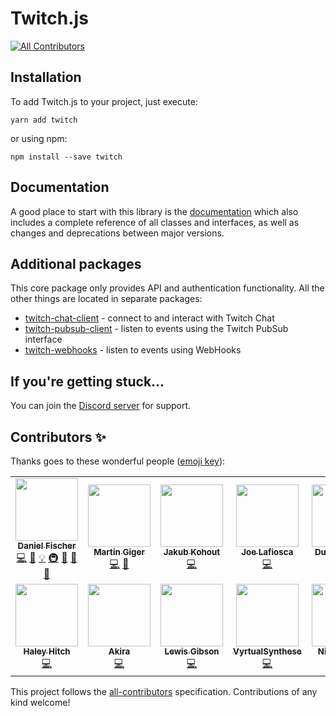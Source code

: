 # Twitch.js
<!-- ALL-CONTRIBUTORS-BADGE:START - Do not remove or modify this section -->
[![All Contributors](https://img.shields.io/badge/all_contributors-14-orange.svg?style=flat-square)](#contributors-)
<!-- ALL-CONTRIBUTORS-BADGE:END -->

## Installation

To add Twitch.js to your project, just execute:

	yarn add twitch

or using npm:

	npm install --save twitch

## Documentation

A good place to start with this library is the [documentation](https://d-fischer.github.io/twitch)
which also includes a complete reference of all classes and interfaces, as well as changes and deprecations between major versions.

## Additional packages

This core package only provides API and authentication functionality. All the other things are located in separate packages:

- [twitch-chat-client](https://d-fischer.github.io/twitch-chat-client) - connect to and interact with Twitch Chat
- [twitch-pubsub-client](https://d-fischer.github.io/twitch-pubsub-client) - listen to events using the Twitch PubSub interface
- [twitch-webhooks](https://d-fischer.github.io/twitch-webhooks) - listen to events using WebHooks

## If you're getting stuck...

You can join the [Discord server](https://discord.gg/b9ZqMfz) for support.

## Contributors ✨

Thanks goes to these wonderful people ([emoji key](https://allcontributors.org/docs/en/emoji-key)):

<!-- ALL-CONTRIBUTORS-LIST:START - Do not remove or modify this section -->
<!-- prettier-ignore-start -->
<!-- markdownlint-disable -->
<table>
  <tr>
    <td align="center"><a href="https://github.com/d-fischer"><img src="https://avatars3.githubusercontent.com/u/5854687?v=4" width="100px;" alt=""/><br /><sub><b>Daniel Fischer</b></sub></a><br /><a href="https://github.com/d-fischer/twitch/commits?author=d-fischer" title="Code">💻</a> <a href="https://github.com/d-fischer/twitch/commits?author=d-fischer" title="Documentation">📖</a> <a href="#example-d-fischer" title="Examples">💡</a> <a href="#infra-d-fischer" title="Infrastructure (Hosting, Build-Tools, etc)">🚇</a> <a href="#maintenance-d-fischer" title="Maintenance">🚧</a> <a href="https://github.com/d-fischer/twitch/pulls?q=is%3Apr+reviewed-by%3Ad-fischer" title="Reviewed Pull Requests">👀</a> <a href="#tool-d-fischer" title="Tools">🔧</a></td>
    <td align="center"><a href="https://humanoids.be"><img src="https://avatars0.githubusercontent.com/u/640949?v=4" width="100px;" alt=""/><br /><sub><b>Martin Giger</b></sub></a><br /><a href="https://github.com/d-fischer/twitch/commits?author=freaktechnik" title="Code">💻</a> <a href="#question-freaktechnik" title="Answering Questions">💬</a></td>
    <td align="center"><a href="https://github.com/JakubKohout"><img src="https://avatars0.githubusercontent.com/u/339965?v=4" width="100px;" alt=""/><br /><sub><b>Jakub Kohout</b></sub></a><br /><a href="https://github.com/d-fischer/twitch/commits?author=JakubKohout" title="Code">💻</a></td>
    <td align="center"><a href="https://github.com/lafiosca"><img src="https://avatars2.githubusercontent.com/u/9442662?v=4" width="100px;" alt=""/><br /><sub><b>Joe Lafiosca</b></sub></a><br /><a href="https://github.com/d-fischer/twitch/commits?author=lafiosca" title="Code">💻</a></td>
    <td align="center"><a href="https://gu3.st"><img src="https://avatars2.githubusercontent.com/u/375232?v=4" width="100px;" alt=""/><br /><sub><b>Dustin Dawes</b></sub></a><br /><a href="https://github.com/d-fischer/twitch/commits?author=gu3st" title="Code">💻</a></td>
    <td align="center"><a href="http://abb.ink"><img src="https://avatars3.githubusercontent.com/u/2461972?v=4" width="100px;" alt=""/><br /><sub><b>Jasper Abbink</b></sub></a><br /><a href="https://github.com/d-fischer/twitch/commits?author=jabbink" title="Code">💻</a></td>
    <td align="center"><a href="https://github.com/lclc98"><img src="https://avatars2.githubusercontent.com/u/1905336?v=4" width="100px;" alt=""/><br /><sub><b>lclc98</b></sub></a><br /><a href="https://github.com/d-fischer/twitch/commits?author=lclc98" title="Code">💻</a></td>
  </tr>
  <tr>
    <td align="center"><a href="http://dfdx.us"><img src="https://avatars0.githubusercontent.com/u/3087358?v=4" width="100px;" alt=""/><br /><sub><b>Haley Hitch</b></sub></a><br /><a href="https://github.com/d-fischer/twitch/commits?author=dfoverdx" title="Code">💻</a></td>
    <td align="center"><a href="https://streamcord.io/"><img src="https://avatars3.githubusercontent.com/u/19719195?v=4" width="100px;" alt=""/><br /><sub><b>Akira</b></sub></a><br /><a href="https://github.com/d-fischer/twitch/commits?author=devakira" title="Code">💻</a></td>
    <td align="center"><a href="https://twitter.com/Robinlemonz"><img src="https://avatars2.githubusercontent.com/u/12851394?v=4" width="100px;" alt=""/><br /><sub><b>Lewis Gibson</b></sub></a><br /><a href="https://github.com/d-fischer/twitch/commits?author=Robinlemon" title="Code">💻</a></td>
    <td align="center"><a href="http://ashuvidz.com"><img src="https://avatars3.githubusercontent.com/u/4967868?v=4" width="100px;" alt=""/><br /><sub><b>VyrtualSynthese</b></sub></a><br /><a href="https://github.com/d-fischer/twitch/commits?author=vyrtualsynthese" title="Code">💻</a></td>
    <td align="center"><a href="https://github.com/Spidy88"><img src="https://avatars1.githubusercontent.com/u/1076168?v=4" width="100px;" alt=""/><br /><sub><b>Nick Ferraro</b></sub></a><br /><a href="https://github.com/d-fischer/twitch/commits?author=Spidy88" title="Code">💻</a></td>
    <td align="center"><a href="https://alca.tv"><img src="https://avatars2.githubusercontent.com/u/7132646?v=4" width="100px;" alt=""/><br /><sub><b>Jacob Foster</b></sub></a><br /><a href="#question-AlcaDesign" title="Answering Questions">💬</a> <a href="https://github.com/d-fischer/twitch/commits?author=AlcaDesign" title="Code">💻</a></td>
    <td align="center"><a href="http://blerp.com"><img src="https://avatars2.githubusercontent.com/u/10217999?v=4" width="100px;" alt=""/><br /><sub><b>Aaron Kc Hsu</b></sub></a><br /><a href="https://github.com/d-fischer/twitch/commits?author=aaronkchsu" title="Code">💻</a></td>
  </tr>
</table>

<!-- markdownlint-enable -->
<!-- prettier-ignore-end -->
<!-- ALL-CONTRIBUTORS-LIST:END -->

This project follows the [all-contributors](https://github.com/all-contributors/all-contributors) specification. Contributions of any kind welcome!
